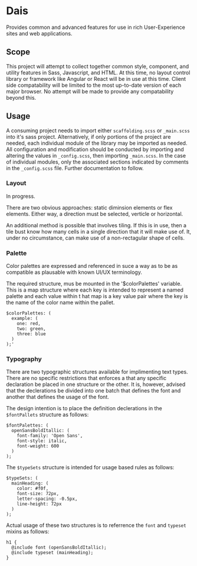 # Dais
Provides common and advanced features for use in rich User-Experience sites and web applications.

## Scope
This project will attempt to collect together common style, component, and utility features in Sass, Javascript, and HTML.
At this time, no layout control library or framework like Angular or React will be in use at this time. Client side
compatability will be limited to the most up-to-date version of each major browser. No attempt will be made to provide
any compatability beyond this.

## Usage
A consuming project needs to import either `scaffolding.scss` or `_main.scss` into it's sass project.
Alternatively, if only portions of the project are needed, each individual module of the library may be imported as needed.
All configuration and modification should be conducted by importing and altering the values in `_config.scss`, then
importing `_main.scss`. In the case of individual modules, only the associated sections indicated by comments in the
`_config.scss` file. Further documentation to follow.

### Layout
In progress.

There are two obvious approaches: static diminsion elements or flex elements. Either way, a direction must be selected,
verticle or horizontal.

An additional method is possible that involves tiling. If this is in use, then a tile bust know how many cells in a
single direction that it will make use of. It, under no circumstance, can make use of a non-rectagular shape of cells.

### Palette
Color palettes are expressed and referenced in suce a way as to be as compatible as plausable with known UI/UX terminology.

The required structure, mus be mounted in the '$colorPalettes' variable. This is a map structure where each key is
intended to represent a named palette and each value within t hat map is a key value pair where the key is the name of
the color name within the pallet.

```
$colorPalettes: (
  example: (
    one: red,
    two: green,
    three: blue
  )
);'
```

### Typography
There are two typographic structures available for implimenting text types. There are no specific restrictions that
enforces a that any specific declaration be placed in one structure or the other. It is, however, advised that the
declerations be divided into one batch that defines the font and another that defines the usage of the font.

The design intention is to place the definition declerations in the `$fontPallets` structure as follows:
```
$fontPalettes: (
  openSansBoldItallic: (
    font-family: 'Open Sans',
    font-style: italic,
    font-weight: 600
  )
);
```

The `$typeSets` structure is intended for usage based rules as follows:
```
$typeSets: (
  mainHeading: (
    color: #f0f,
    font-size: 72px,
    letter-spacing: -0.5px,
    line-height: 72px
  )
);
```

Actual usage of these two structures is to referrence the `font` and `typeset` mixins as follows:
```
h1 {
  @include font (openSansBoldItallic);
  @include typeset (mainHeading);
}
```
